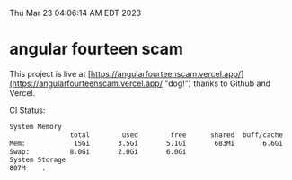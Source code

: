 Thu Mar 23 04:06:14 AM EDT 2023

# angular fourteen scam


This project is live at [https://angularfourteenscam.vercel.app/](https://angularfourteenscam.vercel.app/ "dog!") thanks to Github and Vercel.

CI Status: 

```bash
System Memory
               total        used        free      shared  buff/cache   available
Mem:            15Gi       3.5Gi       5.1Gi       683Mi       6.6Gi        10Gi
Swap:          8.0Gi       2.0Gi       6.0Gi
System Storage
807M	.
